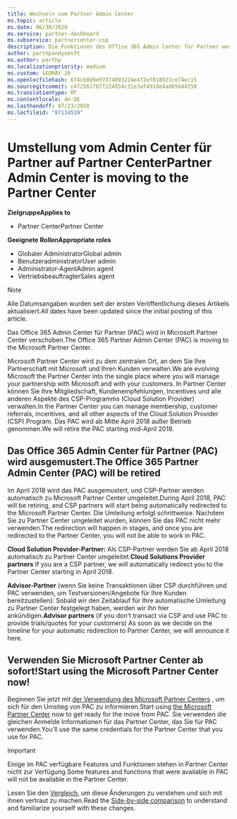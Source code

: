 ```yaml
---
title: Wechseln vom Partner Admin Center
ms.topic: article
ms.date: 06/30/2020
ms.service: partner-dashboard
ms.subservice: partnercenter-csp
description: Die Funktionen des Office 365 Admin Center für Partner werden in Partner Center verschoben.
author: parthpandyamsft
ms.author: parthp
ms.localizationpriority: medium
ms.custom: SEOMAY.20
ms.openlocfilehash: 674cb8d9e97874093224e4f2ef818921ce74ec15
ms.sourcegitcommit: c4f2561fb7f224554c31e3af491de4ad65644158
ms.translationtype: MT
ms.contentlocale: de-DE
ms.lasthandoff: 07/23/2020
ms.locfileid: "87114519"
---
```

# <a name="partner-admin-center-is-moving-to-the-partner-center"></a><span data-ttu-id="3833d-103">Umstellung vom Admin Center für Partner auf Partner Center</span><span class="sxs-lookup"><span data-stu-id="3833d-103">Partner Admin Center is moving to the Partner Center</span></span>

<span data-ttu-id="3833d-104">**Zielgruppe**</span><span class="sxs-lookup"><span data-stu-id="3833d-104">**Applies to**</span></span>

- <span data-ttu-id="3833d-105">Partner Center</span><span class="sxs-lookup"><span data-stu-id="3833d-105">Partner Center</span></span>

<span data-ttu-id="3833d-106">**Geeignete Rollen**</span><span class="sxs-lookup"><span data-stu-id="3833d-106">**Appropriate roles**</span></span>
- <span data-ttu-id="3833d-107">Globaler Administrator</span><span class="sxs-lookup"><span data-stu-id="3833d-107">Global admin</span></span>
- <span data-ttu-id="3833d-108">Benutzeradministrator</span><span class="sxs-lookup"><span data-stu-id="3833d-108">User admin</span></span>
- <span data-ttu-id="3833d-109">Administrator-Agent</span><span class="sxs-lookup"><span data-stu-id="3833d-109">Admin agent</span></span>
- <span data-ttu-id="3833d-110">Vertriebsbeauftragter</span><span class="sxs-lookup"><span data-stu-id="3833d-110">Sales agent</span></span>

> [!NOTE]  
> <span data-ttu-id="3833d-111">Alle Datumsangaben wurden seit der ersten Veröffentlichung dieses Artikels aktualisiert.</span><span class="sxs-lookup"><span data-stu-id="3833d-111">All dates have been updated since the initial posting of this article.</span></span>

<span data-ttu-id="3833d-112">Das Office 365 Admin Center für Partner (PAC) wird in Microsoft Partner Center verschoben.</span><span class="sxs-lookup"><span data-stu-id="3833d-112">The Office 365 Partner Admin Center (PAC) is moving to the Microsoft Partner Center.</span></span>

<span data-ttu-id="3833d-113">Microsoft Partner Center wird zu dem zentralen Ort, an dem Sie Ihre Partnerschaft mit Microsoft und Ihren Kunden verwalten.</span><span class="sxs-lookup"><span data-stu-id="3833d-113">We are evolving Microsoft the Partner Center into the single place where you will manage your partnership with Microsoft and with your customers.</span></span> <span data-ttu-id="3833d-114">In Partner Center können Sie Ihre Mitgliedschaft, Kundenempfehlungen, Incentives und alle anderen Aspekte des CSP-Programms (Cloud Solution Provider) verwalten.</span><span class="sxs-lookup"><span data-stu-id="3833d-114">In the Partner Center you can manage membership, customer referrals, incentives, and all other aspects of the Cloud Solution Provider (CSP) Program.</span></span> <span data-ttu-id="3833d-115">Das PAC wird ab Mitte April 2018 außer Betrieb genommen.</span><span class="sxs-lookup"><span data-stu-id="3833d-115">We will retire the PAC starting mid-April 2018.</span></span>

## <a name="the-office-365-partner-admin-center-pac-will-be-retired"></a><span data-ttu-id="3833d-116">Das Office 365 Admin Center für Partner (PAC) wird ausgemustert.</span><span class="sxs-lookup"><span data-stu-id="3833d-116">The Office 365 Partner Admin Center (PAC) will be retired</span></span>

<span data-ttu-id="3833d-117">Im April 2018 wird das PAC ausgemustert, und CSP-Partner werden automatisch zu Microsoft Partner Center umgeleitet.</span><span class="sxs-lookup"><span data-stu-id="3833d-117">During April 2018, PAC will be retiring, and CSP partners will start being automatically redirected to the Microsoft Partner Center.</span></span> <span data-ttu-id="3833d-118">Die Umleitung erfolgt schrittweise. Nachdem Sie zu Partner Center umgeleitet wurden, können Sie das PAC nicht mehr verwenden.</span><span class="sxs-lookup"><span data-stu-id="3833d-118">The redirection will happen in stages, and once you are redirected to the Partner Center, you will not be able to work in PAC.</span></span> 

<span data-ttu-id="3833d-119">**Cloud Solution Provider-Partner:** Als CSP-Partner werden Sie ab April 2018 automatisch zu Partner Center umgeleitet.</span><span class="sxs-lookup"><span data-stu-id="3833d-119">**Cloud Solutions Provider partners** If you are a CSP partner, we will automatically redirect you to the Partner Center starting in April 2018.</span></span> 

<span data-ttu-id="3833d-120">**Advisor-Partner** (wenn Sie keine Transaktionen über CSP durchführen und PAC verwenden, um Testversionen/Angebote für Ihre Kunden bereitzustellen): Sobald wir den Zeitablauf für Ihre automatische Umleitung zu Partner Center festgelegt haben, werden wir ihn hier ankündigen.</span><span class="sxs-lookup"><span data-stu-id="3833d-120">**Advisor partners** (if you don't transact via CSP and use PAC to provide trials/quotes for your customers) As soon as we decide on the timeline for your automatic redirection to Partner Center, we will announce it here.</span></span> 

## <a name="start-using-the-microsoft-partner-center-now"></a><span data-ttu-id="3833d-121">Verwenden Sie Microsoft Partner Center ab sofort!</span><span class="sxs-lookup"><span data-stu-id="3833d-121">Start using the Microsoft Partner Center now!</span></span>

<span data-ttu-id="3833d-122">Beginnen Sie jetzt mit [der Verwendung des Microsoft Partner Centers](https://partnercenter.microsoft.com/) , um sich für den Umstieg von PAC zu informieren.</span><span class="sxs-lookup"><span data-stu-id="3833d-122">Start using [the Microsoft Partner Center](https://partnercenter.microsoft.com/) now to get ready for the move from PAC.</span></span>  <span data-ttu-id="3833d-123">Sie verwenden die gleichen Anmelde Informationen für das Partner Center, das Sie für PAC verwenden.</span><span class="sxs-lookup"><span data-stu-id="3833d-123">You'll use the same credentials for the Partner Center that you use for PAC.</span></span>

> [!IMPORTANT]  
> <span data-ttu-id="3833d-124">Einige im PAC verfügbare Features und Funktionen stehen in Partner Center nicht zur Verfügung.</span><span class="sxs-lookup"><span data-stu-id="3833d-124">Some features and functions that were available in PAC will not be available in the Partner Center.</span></span>

 <span data-ttu-id="3833d-125">Lesen Sie den [Vergleich](moving-from-pac-to-pc.md), um diese Änderungen zu verstehen und sich mit ihnen vertraut zu machen.</span><span class="sxs-lookup"><span data-stu-id="3833d-125">Read the [Side-by-side comparison](moving-from-pac-to-pc.md) to understand and familiarize yourself with these changes.</span></span> 